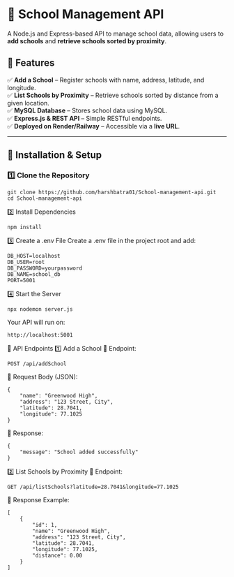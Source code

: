 # 📌 School Management API

A Node.js and Express-based API to manage school data, allowing users to **add schools** and **retrieve schools sorted by proximity**.

## 📌 Features  
✅ **Add a School** – Register schools with name, address, latitude, and longitude.  
✅ **List Schools by Proximity** – Retrieve schools sorted by distance from a given location.  
✅ **MySQL Database** – Stores school data using MySQL.  
✅ **Express.js & REST API** – Simple RESTful endpoints.  
✅ **Deployed on Render/Railway** – Accessible via a **live URL**.  

---

## 📌 Installation & Setup

### 1️⃣ Clone the Repository
```
git clone https://github.com/harshbatra01/School-management-api.git
cd School-management-api
```
2️⃣ Install Dependencies

```
npm install
```

3️⃣ Create a .env File
Create a .env file in the project root and add:
```
DB_HOST=localhost
DB_USER=root
DB_PASSWORD=yourpassword
DB_NAME=school_db
PORT=5001
```

4️⃣ Start the Server
```
npx nodemon server.js
```
Your API will run on:
```
http://localhost:5001
```

📌 API Endpoints
1️⃣ Add a School
📌 Endpoint:

```
POST /api/addSchool
```

📌 Request Body (JSON):

```
{
    "name": "Greenwood High",
    "address": "123 Street, City",
    "latitude": 28.7041,
    "longitude": 77.1025
}
```

📌 Response:

```
{
    "message": "School added successfully"
}
```

2️⃣ List Schools by Proximity
📌 Endpoint:

```
GET /api/listSchools?latitude=28.7041&longitude=77.1025
```

📌 Response Example:

```
[
    {
        "id": 1,
        "name": "Greenwood High",
        "address": "123 Street, City",
        "latitude": 28.7041,
        "longitude": 77.1025,
        "distance": 0.00
    }
]
```
